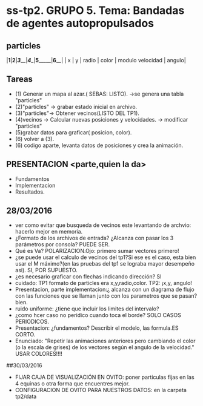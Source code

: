 # ss-tp2. GRUPO 5. Tema: Bandadas de agentes autopropulsados

## particles

|__1__|__2__|___3_____|___4____|______5___________|__6____|
|  x  |  y  |  radio  | color  | modulo velocidad | angulo|


## Tareas

* (1) Generar un mapa al azar.( SEBAS: LISTO). ->se genera una tabla "particles"
* (2)"particles" -> grabar estado inicial en archivo.
* (3)"particles"-> Obtener vecinos(LISTO DEL TP1).
* (4)vecinos -> Calcular nuevas posiciones y velocidades. -> modificar "particles"
* (5)grabar datos para graficar( posicion, color).
* (6) volver a (3).
* (6) codigo aparte, levanta datos de posiciones y crea la animación.

## PRESENTACION <parte,quien la da>
+ Fundamentos
+ Implementacion
+ Resultados.

## 28/03/2016
* ver como evitar que busqueda de vecinos este levantando de archvio: hacerlo mejor en memoria.
* ¿Formato de los archivos de entrada? ¿Alcanza con pasar los 3 parámetros por consola? PUEDE SER.
* Qué es Va? POLARIZACION.Ojo: primero sumar vectores primero!
* ¿se puede usar el calculo de vecinos del tp1?Si ese es el caso, esta bien usar el M máximo?(en las pruebas del tp1 se lograba mayor desempeño asi). SI, POR SUPUESTO.
* ¿es necesario graficar con flechas indicando dirección? SI
* cuidado: TP1 formato de particles era x,y,radio,color. TP2: ¡x,y, angulo!
* Presentacion, parte implementacion:¿ alcanza con un diagrama de flujo con las funciones que se llaman junto con los parametros que se pasan? bien.
* ruido uniforme: ¿tiene que incluir los limites del intervalo?
* ¿como hcer caso no peridico cuando toca el borde? SOLO CASOS PERIODICOS.
* Presentacion: ¿fundamentos? Describir el modelo, las formula.ES CORTO.
* Enunciado: "Repetir las animaciones anteriores pero cambiando el color (o la escala de grises) de los vectores
según el angulo de la velocidad." USAR COLORES!!!!


##30/03/2016

* FIJAR CAJA DE VISUALIZACIÓN EN OVITO: poner particulas fijas en las 4 equinas o otra forma que encuentres mejor.
* CONFIGURACION DE OVITO PARA NUESTROS DATOS: en la carpeta tp2/data